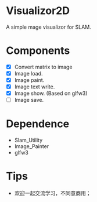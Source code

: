 # Visualizor2D
A simple mage visualizor for SLAM.

# Components
- [x] Convert matrix to image
- [x] Image load.
- [x] Image paint.
- [x] Image text write.
- [x] Image show. (Based on glfw3)
- [ ] Image save.

# Dependence
- Slam_Utility
- Image_Painter
- glfw3

# Tips
- 欢迎一起交流学习，不同意商用；
